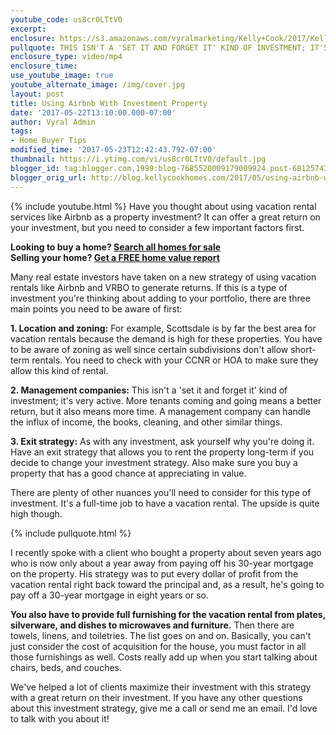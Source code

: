 ```yaml
---
youtube_code: us8cr0LTtV0
excerpt:
enclosure: https://s3.amazonaws.com/vyralmarketing/Kelly+Cook/2017/Kelly+Cook+Real+Estate+Group-+Vacation+Rental+Properties.mp4
pullquote: THIS ISN'T A 'SET IT AND FORGET IT' KIND OF INVESTMENT; IT'S VERY ACTIVE.
enclosure_type: video/mp4
enclosure_time:
use_youtube_image: true
youtube_alternate_image: /img/cover.jpg
layout: post
title: Using Airbnb With Investment Property
date: '2017-05-22T13:10:00.000-07:00'
author: Vyral Admin
tags:
- Home Buyer Tips
modified_time: '2017-05-23T12:42:43.792-07:00'
thumbnail: https://i.ytimg.com/vi/us8cr0LTtV0/default.jpg
blogger_id: tag:blogger.com,1999:blog-7685520009179009924.post-6812574393936438326
blogger_orig_url: http://blog.kellycookhomes.com/2017/05/using-airbnb-with-investment-property.html
---
```

{% include youtube.html %}
Have you thought about using vacation rental services like Airbnb as a property investment? It can offer a great return on your investment, but you need to consider a few important factors first.

<div class="post-cta">
<strong>Looking to buy a home? <a href="http://www.arizonarealestatesource.com/" target="_blank">Search all homes for sale</a></strong><br>
<strong>Selling your home? <a href="http://www.scottsdalerealestatestore.com/" target="_blank">Get a FREE home value report</a></strong>
</div>

Many real estate investors have taken on a new strategy of using vacation rentals like Airbnb and VRBO to generate returns. If this is a type of investment you're thinking about adding to your portfolio, there are three main points you need to be aware of first:

**1. Location and zoning:** For example, Scottsdale is by far the best area for vacation rentals because the demand is high for these properties. You have to be aware of zoning as well since certain subdivisions don't allow short-term rentals. You need to check with your CCNR or HOA to make sure they allow this kind of rental.

**2. Management companies:** This isn't a 'set it and forget it' kind of investment; it's very active. More tenants coming and going means a better return, but it also means more time. A management company can handle the influx of income, the books, cleaning, and other similar things.

**3. Exit strategy:** As with any investment, ask yourself why you're doing it. Have an exit strategy that allows you to rent the property long-term if you decide to change your investment strategy. Also make sure you buy a property that has a good chance at appreciating in value.

There are plenty of other nuances you'll need to consider for this type of investment. It's a full-time job to have a vacation rental. The upside is quite high though.

{% include pullquote.html %}

I recently spoke with a client who bought a property about seven years ago who is now only about a year away from paying off his 30-year mortgage on the property. His strategy was to put every dollar of profit from the vacation rental right back toward the principal and, as a result, he's going to pay off a 30-year mortgage in eight years or so.

**You also have to provide full furnishing for the vacation rental from plates, silverware, and dishes to microwaves and furniture.** Then there are towels, linens, and toiletries. The list goes on and on. Basically, you can't just consider the cost of acquisition for the house, you must factor in all those furnishings as well. Costs really add up when you start talking about chairs, beds, and couches.

We've helped a lot of clients maximize their investment with this strategy with a great return on their investment. If you have any other questions about this investment strategy, give me a call or send me an email. I'd love to talk with you about it!
